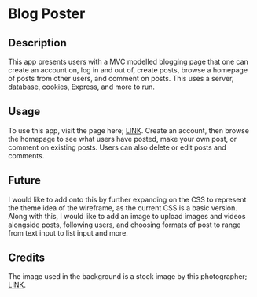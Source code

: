 # Blog Poster

## Description

This app presents users with a MVC modelled blogging page that one can create an account on, log in and out of, create posts, browse a homepage of posts from other users, and comment on posts. This uses a server, database, cookies, Express, and more to run.

## Usage

To use this app, visit the page here; [LINK](https://arcane-hollows-70364-2470ccfb589f.herokuapp.com/). Create an account, then browse the homepage to see what users have posted, make your own post, or comment on existing posts. Users can also delete or edit posts and comments.

## Future

I would like to add onto this by further expanding on the CSS to represent the theme idea of the wireframe, as the current CSS is a basic version. Along with this, I would like to add an image to upload images and videos alongside posts, following users, and choosing formats of post to range from text input to list input and more.

## Credits

The image used in the background is a stock image by this photographer; [LINK](https://unsplash.com/@cirala_sky).